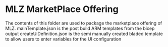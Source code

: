 # MLZ MarketPlace Offering

The contents of this folder are used to package the marketplace offering of MLZ.
mainTemplate.json is the post build ARM templates from the bicep output
createUiDefinition.json is the semi manually created bladed template to allow users to enter variables for the UI configuration

